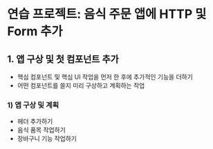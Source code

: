 # 연습 프로젝트: 음식 주문 앱에 HTTP 및 Form 추가

## 1. 앱 구상 및 첫 컴포넌트 추가

- 핵심 컴포넌트 및 핵심 UI 작업을 먼저 한 후에 추가적인 기능을 더하기
- 어떤 컴포넌트를 쓸지 미리 구상하고 계획하는 작업

### 1) 앱 구상 및 계획

- 헤더 추가하기
- 음식 품목 작업하기
- 장바구니 기능 작업하기

